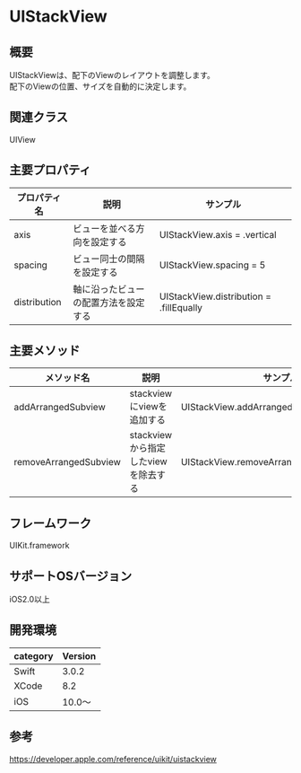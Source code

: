 # UIStackView

## 概要
UIStackViewは、配下のViewのレイアウトを調整します。<br>
配下のViewの位置、サイズを自動的に決定します。


## 関連クラス
UIView

## 主要プロパティ

|プロパティ名|説明|サンプル|
|---|---|---|
|axis | ビューを並べる方向を設定する | UIStackView.axis = .vertical |
|spacing | ビュー同士の間隔を設定する | UIStackView.spacing = 5 |
|distribution | 軸に沿ったビューの配置方法を設定する | UIStackView.distribution = .fillEqually |

## 主要メソッド

|メソッド名|説明|サンプル|
|---|---|---|
|addArrangedSubview | stackviewにviewを追加する | UIStackView.addArrangedSubview(UIView) |
|removeArrangedSubview | stackviewから指定したviewを除去する | UIStackView.removeArrangedSubview(UIView) |

## フレームワーク
UIKit.framework

## サポートOSバージョン
iOS2.0以上

## 開発環境
|category | Version| 
|---|---|
| Swift | 3.0.2 |
| XCode | 8.2 |
| iOS | 10.0〜 |

## 参考
https://developer.apple.com/reference/uikit/uistackview

